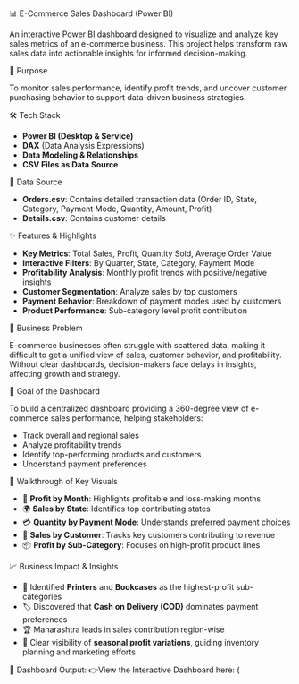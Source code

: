 

📊 E-Commerce Sales Dashboard (Power BI)

An interactive Power BI dashboard designed to visualize and analyze key sales metrics of an e-commerce business. This project helps transform raw sales data into actionable insights for informed decision-making.

🚀 Purpose

To monitor sales performance, identify profit trends, and uncover customer purchasing behavior to support data-driven business strategies.

🛠️ Tech Stack

* **Power BI (Desktop & Service)**
* **DAX** (Data Analysis Expressions)
* **Data Modeling & Relationships**
* **CSV Files as Data Source**

📂 Data Source

* **Orders.csv**: Contains detailed transaction data (Order ID, State, Category, Payment Mode, Quantity, Amount, Profit)
* **Details.csv**: Contains customer details

✨ Features & Highlights

* **Key Metrics**: Total Sales, Profit, Quantity Sold, Average Order Value
* **Interactive Filters**: By Quarter, State, Category, Payment Mode
* **Profitability Analysis**: Monthly profit trends with positive/negative insights
* **Customer Segmentation**: Analyze sales by top customers
* **Payment Behavior**: Breakdown of payment modes used by customers
* **Product Performance**: Sub-category level profit contribution

🛒 Business Problem

E-commerce businesses often struggle with scattered data, making it difficult to get a unified view of sales, customer behavior, and profitability. Without clear dashboards, decision-makers face delays in insights, affecting growth and strategy.

🎯 Goal of the Dashboard

To build a centralized dashboard providing a 360-degree view of e-commerce sales performance, helping stakeholders:

* Track overall and regional sales
* Analyze profitability trends
* Identify top-performing products and customers
* Understand payment preferences

📌 Walkthrough of Key Visuals

* 📅 **Profit by Month**: Highlights profitable and loss-making months
* 🌍 **Sales by State**: Identifies top contributing states
* 💳 **Quantity by Payment Mode**: Understands preferred payment choices
* 👥 **Sales by Customer**: Tracks key customers contributing to revenue
* 📦 **Profit by Sub-Category**: Focuses on high-profit product lines

📈 Business Impact & Insights

* 📍 Identified **Printers** and **Bookcases** as the highest-profit sub-categories
* 🏷️ Discovered that **Cash on Delivery (COD)** dominates payment preferences
* 🏆 Maharashtra leads in sales contribution region-wise
* 🔎 Clear visibility of **seasonal profit variations**, guiding inventory planning and marketing efforts


📂 Dashboard Output: 👉View the Interactive Dashboard here: (



